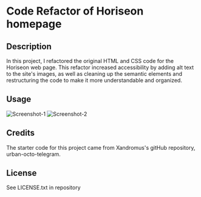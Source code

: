 # Code Refactor of Horiseon homepage

## Description

In this project, I refactored the original HTML and CSS code for the Horiseon web page.  This refactor increased accessibility by adding alt text to the site's images, as well as cleaning up the semantic elements and restructuring the code to make it more understandable and organized.

## Usage
![Screenshot-1](https://user-images.githubusercontent.com/113466697/200194378-c00e8880-c572-4b6b-b29d-b44d326c7ce4.png)
![Screenshot-2](https://user-images.githubusercontent.com/113466697/200194401-976929da-1a13-4fe9-9c25-ed3f8981172e.png)


## Credits


The starter code for this project came from Xandromus's gitHub repository, urban-octo-telegram.

## License
See LICENSE.txt in repository

